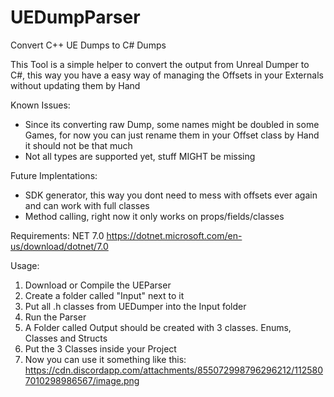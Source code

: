 # UEDumpParser
Convert C++ UE Dumps to C# Dumps 

This Tool is a simple helper to convert the output from Unreal Dumper to C#, this way you have a easy way of managing the Offsets in your Externals without updating them by Hand

Known Issues:
- Since its converting raw Dump, some names might be doubled in some Games, for now you can just rename them in your Offset class by Hand it should not be that much
- Not all types are supported yet, stuff MIGHT be missing

Future Implentations:
- SDK generator, this way you dont need to mess with offsets ever again and can work with full classes
- Method calling, right now it only works on props/fields/classes

Requirements: NET 7.0 https://dotnet.microsoft.com/en-us/download/dotnet/7.0

Usage:
1. Download or Compile the UEParser
2. Create a folder called "Input" next to it
3. Put all .h classes from UEDumper into the Input folder
4. Run the Parser
5. A Folder called Output should be created with 3 classes. Enums, Classes and Structs
6. Put the 3 Classes inside your Project
7. Now you can use it something like this: https://cdn.discordapp.com/attachments/855072998796296212/1125807010298986567/image.png
